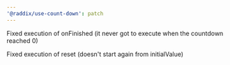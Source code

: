 ```yaml
---
'@raddix/use-count-down': patch
---
```


Fixed execution of onFinished (it never got to execute when the countdown reached 0)

Fixed execution of reset (doesn't start again from initialValue)
